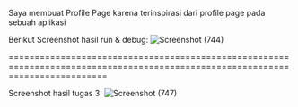 Saya membuat Profile Page karena terinspirasi dari profile page pada sebuah aplikasi

Berikut Screenshot hasil run & debug:
![Screenshot (744)](https://user-images.githubusercontent.com/88154785/132548330-2f8ae9c0-e404-406b-aaca-16fae915711b.png)


===============================================================================================================================

Screenshot hasil tugas 3:
![Screenshot (747)](https://user-images.githubusercontent.com/88154785/133475951-76203ee4-7529-4940-8bef-4d2294c6a9ee.png)
